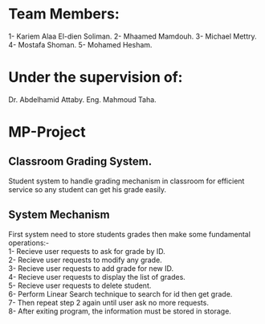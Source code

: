 # Team Members:
  1- Kariem Alaa El-dien Soliman.
  2- Mhaamed Mamdouh.
  3- Michael Mettry.
  4- Mostafa Shoman.
  5- Mohamed Hesham.

# Under the supervision of:
  Dr. Abdelhamid Attaby.
  Eng. Mahmoud Taha.

# MP-Project
## Classroom Grading System.
Student system to handle grading mechanism in classroom for efficient service 
so any student can get his grade easily.

## System Mechanism
First system need to store students grades then make some fundamental operations:- \
1- Recieve user requests to ask for grade by ID. \
2- Recieve user requests to modify any grade. \
3- Recieve user requests to add grade for new ID. \
4- Recieve user requests to display the list of grades.\
5- Recieve user requests to delete student.\
6- Perform Linear Search technique to search for id then get grade. \
7- Then repeat step 2 again until user ask no more requests.\
8- After exiting program, the information must be stored in storage.
